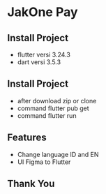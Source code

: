 # JakOne Pay

## Install Project
- flutter versi 3.24.3
- dart versi 3.5.3

## Install Project

- after download zip or clone
- command flutter pub get
- command flutter run

## Features
- Change language ID and EN
- UI Figma to Flutter

## Thank You



